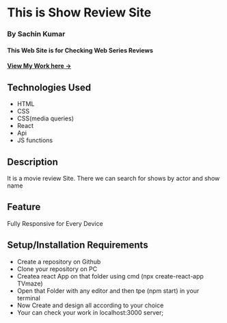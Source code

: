 # This is Show Review Site

### By Sachin Kumar

#### This Web Site is for Checking Web Series Reviews
#### [View My Work here ->](https://sachin-show-reviews.vercel.app/)

## Technologies Used

* HTML
* CSS
* CSS(media queries)
* React
* Api
* JS functions

## Description
It is a movie review Site. There we can search for shows by actor and show name

## Feature
Fully Responsive for Every Device

## Setup/Installation Requirements

* Create a repository on Github 
* Clone your repository on PC
* Createa react App on that folder using cmd (npx create-react-app TVmaze)
* Open that Folder with any editor and then tpe (npm start) in your terminal
* Now Create and design all according to your choice
* Your can check your work in localhost:3000 server;


